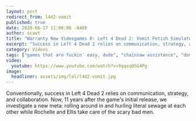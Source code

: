 ```yaml
---
layout: post
redirect_from: l4d2-vomit
published: true
date: 2020-06-17 11:00:00 -0400
author: scawt
title: "Warranty Now Videogames 8: Left 4 Dead 2: Vomit Fetish Simulator 2009"
excerpt: "Success in Left 4 Dead 2 relies on communication, strategy, and collaboration. Now, 11 years later, we investigate a new meta: rolling around in and hurling sewage at each other while Rochelle and Ellis take care of the scary bad men."
category: Videos
tags: ["games that are fuckin' easy, dude", "chainsaw assistance", "don't call it a comeback", "pathos", "getting teamkilled and not even knowing it", "friendly fire", "grabbin puke", "grabbin pills", "Wheel-O-Gaem", "Trixie Hobbitses", "synergy", "Left 4 Dead 2", "Valve", "warranty now video games", "wnvidya", "video games", "guns", "teamwork", "drugs", "zombies", "gross", "post-apocalyptic hellscapes", "rigor mortis", "in it together", "horror", "a wet nightmare"]
video:
  youtube: https://www.youtube.com/watch?v=9qqsqOSG4Pg
image:
  headliner: assets/img/lol/l4d2-vomit.jpg
---
```


Conventionally, success in Left 4 Dead 2 relies on communication, strategy, and collaboration. Now, 11 years after the game's initial release, we investigate a new meta: rolling around in and hurling literal sewage at each other while Rochelle and Ellis take care of the scary bad men.